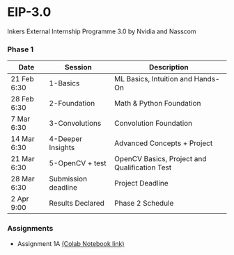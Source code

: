 # EIP-3.0
Inkers External Internship Programme 3.0 by Nvidia and Nasscom
  
### Phase 1
| Date | Session | Description |
|---|---|---|
|21 Feb 6:30| 1-Basics | ML Basics, Intuition and Hands-On |
|28 Feb 6:30| 2-Foundation | Math & Python Foundation |
|7 Mar 6:30| 3-Convolutions | Convolution Foundation |
|14 Mar 6:30| 4-Deeper Insights | Advanced Concepts + Project |
|21 Mar 6:30| 5-OpenCV + test | OpenCV Basics, Project and Qualification Test |
|28 Mar 6:30| Submission deadline | Project Deadline |
|2 Apr 9:00|Results Declared|Phase 2 Schedule|
  
### Assignments
- Assignment 1A [(Colab Notebook link)](https://bit.ly/2Xkf4LL)
